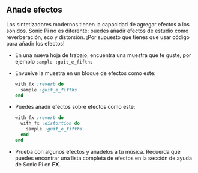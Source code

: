 ## Añade efectos

Los sintetizadores modernos tienen la capacidad de agregar efectos a los sonidos. Sonic Pi no es diferente: puedes añadir efectos de estudio como reverberación, eco y distorsión. ¡Por supuesto que tienes que usar código para añadir los efectos!

- En una nueva hoja de trabajo, encuentra una muestra que te guste, por ejemplo `sample :guit_e_fifths`

- Envuelve la muestra en un bloque de efectos como este:
    
    ```ruby
    with_fx :reverb do
      sample :guit_e_fifths
    end
    ```

- Puedes añadir efectos sobre efectos como este:
    
    ```ruby
    with_fx :reverb do
      with_fx :distortion do
        sample :guit_e_fifths
      end  
    end
    ```

- Prueba con algunos efectos y añádelos a tu música. Recuerda que puedes encontrar una lista completa de efectos en la sección de ayuda de Sonic Pi en **FX**.